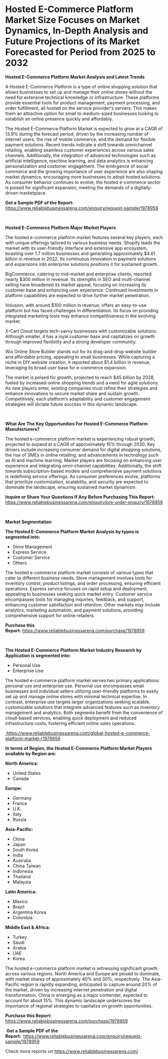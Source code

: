 <p><h1>Hosted E-Commerce Platform Market Size Focuses on Market Dynamics, In-Depth Analysis and Future Projections of its Market Forecasted for Period from 2025 to 2032</h1></p><p><strong>Hosted E-Commerce Platform Market Analysis and Latest Trends</strong></p>
<p><p>A Hosted E-Commerce Platform is a type of online shopping solution that allows businesses to set up and manage their online stores without the need for extensive technical knowledge or infrastructure. These platforms provide essential tools for product management, payment processing, and order fulfillment, all hosted on the service provider's servers. This makes them an attractive option for small to medium-sized businesses looking to establish an online presence quickly and affordably.</p><p>The Hosted E-Commerce Platform Market is expected to grow at a CAGR of 13.9% during the forecast period, driven by the increasing number of internet users, the rise of mobile commerce, and the demand for flexible payment solutions. Recent trends indicate a shift towards omnichannel retailing, enabling seamless customer experiences across various sales channels. Additionally, the integration of advanced technologies such as artificial intelligence, machine learning, and data analytics is enhancing personalization and customer engagement. The emergence of social commerce and the growing importance of user experience are also shaping market dynamics, encouraging more businesses to adopt hosted solutions. As consumer behavior continues to evolve, the hosted e-commerce sector is poised for significant expansion, meeting the demands of a digitally-driven marketplace.</p></p>
<p><strong>Get a Sample PDF of the Report:&nbsp;</strong> <a href="https://www.reliablebusinessarena.com/enquiry/request-sample/1978959?utm_campaign=1912&utm_medium=2&utm_source=Github&utm_content=ia&utm_term=15012025&utm_id=hosted-e-commerce-platform">https://www.reliablebusinessarena.com/enquiry/request-sample/1978959</a></p>
<p>&nbsp;</p>
<p><strong>Hosted E-Commerce Platform Major Market Players</strong></p>
<p><p>The hosted e-commerce platform market features several key players, each with unique offerings tailored to various business needs. Shopify leads the market with its user-friendly interface and extensive app ecosystem, boasting over 1.7 million businesses and generating approximately $4.61 billion in revenue in 2022. Its continuous innovation in payment solutions and expansions into enterprise solutions positions it for sustained growth.</p><p>BigCommerce, catering to mid-market and enterprise clients, reported nearly $300 million in revenue. Its strengths in SEO and multi-channel selling have broadened its market appeal, focusing on increasing its customer base and enhancing user experience. Continued investments in platform capabilities are expected to drive further market penetration.</p><p>Volusion, with around $100 million in revenue, offers an easy-to-use platform but has faced challenges in differentiation. Its focus on providing integrated marketing tools may enhance competitiveness in the evolving market.</p><p>X-Cart Cloud targets tech-savvy businesses with customizable solutions. Although smaller, it has a loyal customer base and capitalizes on growth through improved flexibility and a strong developer community.</p><p>Wix Online Store Builder stands out for its drag-and-drop website builder and affordable pricing, appealing to small businesses. While capturing a niche in DIY website creation, it reported about $1.4 billion in revenue, leveraging its broad user base for e-commerce expansion.</p><p>The market is poised for growth, projected to reach $45 billion by 2028, fueled by increased online shopping trends and a need for agile solutions. As new players enter, existing companies must refine their strategies and enhance innovations to secure market share and sustain growth. Competitively, each platform’s adaptability and customer engagement strategies will dictate future success in this dynamic landscape.</p></p>
<p>&nbsp;</p>
<p><strong>What Are The Key Opportunities For Hosted E-Commerce Platform Manufacturers?</strong></p>
<p><p>The hosted e-commerce platform market is experiencing robust growth, projected to expand at a CAGR of approximately 15% through 2030. Key drivers include increasing consumer demand for digital shopping solutions, the rise of SMEs in online retailing, and advancements in technology such as AI and machine learning. Market players are focusing on enhancing user experience and integrating omni-channel capabilities. Additionally, the shift towards subscription-based models and comprehensive payment solutions is redefining service offerings. As consumer preferences evolve, platforms that prioritize customization, scalability, and security are expected to dominate the landscape, ensuring sustained market dynamism.</p></p>
<p><strong>Inquire or Share Your Questions If Any Before Purchasing This Report:</strong> <a href="https://www.reliablebusinessarena.com/enquiry/pre-order-enquiry/1978959?utm_campaign=1912&utm_medium=2&utm_source=Github&utm_content=ia&utm_term=15012025&utm_id=hosted-e-commerce-platform">https://www.reliablebusinessarena.com/enquiry/pre-order-enquiry/1978959</a></p>
<p>&nbsp;</p>
<p><strong>Market Segmentation</strong></p>
<p><strong>The Hosted E-Commerce Platform Market Analysis by types is segmented into:</strong></p>
<p><ul><li>Store Management</li><li>Express Service</li><li>Customer Service</li><li>Others</li></ul></p>
<p><p>The hosted e-commerce platform market consists of various types that cater to different business needs. Store management involves tools for inventory control, product listings, and order processing, ensuring efficient operations. Express service focuses on rapid setup and deployment, appealing to businesses seeking quick market entry. Customer service encompasses tools for managing inquiries, feedback, and support, enhancing customer satisfaction and retention. Other markets may include analytics, marketing automation, and payment solutions, providing comprehensive support for online retailers.</p></p>
<p><strong>Purchase this Report:&nbsp;</strong><a href="https://www.reliablebusinessarena.com/purchase/1978959?utm_campaign=1912&utm_medium=2&utm_source=Github&utm_content=ia&utm_term=15012025&utm_id=hosted-e-commerce-platform">https://www.reliablebusinessarena.com/purchase/1978959</a></p>
<p>&nbsp;</p>
<p><strong>The Hosted E-Commerce Platform Market Industry Research by Application is segmented into:</strong></p>
<p><ul><li>Personal Use</li><li>Enterprise Use</li></ul></p>
<p><p>The hosted e-commerce platform market serves two primary applications: personal use and enterprise use. Personal use encompasses small businesses and individual sellers utilizing user-friendly platforms to easily set up and manage online stores with minimal technical expertise. In contrast, enterprise use targets larger organizations seeking scalable, customizable solutions that integrate advanced features such as inventory management and analytics. Both segments benefit from the convenience of cloud-based services, enabling quick deployment and reduced infrastructure costs, fostering efficient online sales operations.</p></p>
<p><a href="https://www.reliablebusinessarena.com/global-hosted-e-commerce-platform-market-r1978959?utm_campaign=1912&utm_medium=2&utm_source=Github&utm_content=ia&utm_term=15012025&utm_id=hosted-e-commerce-platform">&nbsp;https://www.reliablebusinessarena.com/global-hosted-e-commerce-platform-market-r1978959</a></p>
<p><strong>In terms of Region, the Hosted E-Commerce Platform Market Players available by Region are:</strong></p>
<p>
    <p> <strong> North America: </strong>
        <ul>
            <li>United States</li>
            <li>Canada</li>
        </ul>
        </p> 
    <p> <strong> Europe: </strong>
        <ul>
            <li>Germany</li>
            <li>France</li>
            <li>U.K.</li>
            <li>Italy</li>
            <li>Russia</li>
        </ul>
        </p> 
    <p> <strong> Asia-Pacific: </strong>
        <ul>
            <li>China</li>
            <li>Japan</li>
            <li>South Korea</li>
            <li>India</li>
            <li>Australia</li>
            <li>China Taiwan</li>
            <li>Indonesia</li>
            <li>Thailand</li>
            <li>Malaysia</li>
        </ul>
        </p> 
    <p> <strong> Latin America: </strong>
        <ul>
            <li>Mexico</li>
            <li>Brazil</li>
            <li>Argentina Korea</li>
            <li>Colombia</li>
        </ul>
        </p> 
    <p> <strong> Middle East & Africa: </strong>
        <ul>
            <li>Turkey</li>
            <li>Saudi</li>
            <li>Arabia</li>
            <li>UAE</li>
            <li>Korea</li>
        </ul>
    </p>
    </p>
<p><p>The hosted e-commerce platform market is witnessing significant growth across various regions. North America and Europe are poised to dominate, with market shares of approximately 40% and 30%, respectively. The Asia-Pacific region is rapidly expanding, anticipated to capture around 20% of the market, driven by increasing internet penetration and digital transformation. China is emerging as a major contender, expected to account for about 15%. This dynamic landscape underscores the importance of regional strategies to capitalize on growth opportunities.</p></p>
<p><strong>Purchase this Report: </strong><a href="https://www.reliablebusinessarena.com/purchase/1978959?utm_campaign=1912&utm_medium=2&utm_source=Github&utm_content=ia&utm_term=15012025&utm_id=hosted-e-commerce-platform">https://www.reliablebusinessarena.com/purchase/1978959</a></p>
<p>&nbsp;<strong>Get a Sample PDF of the Report:&nbsp;&nbsp;</strong><a href="https://www.reliablebusinessarena.com/enquiry/request-sample/1978959?utm_campaign=1912&utm_medium=2&utm_source=Github&utm_content=ia&utm_term=15012025&utm_id=hosted-e-commerce-platform">https://www.reliablebusinessarena.com/enquiry/request-sample/1978959</a></p>
<p><strong></strong></p>
<p>Check more reports on <a href="https://www.reliablebusinessarena.com/?utm_campaign=1912&utm_medium=2&utm_source=Github&utm_content=ia&utm_term=15012025&utm_id=hosted-e-commerce-platform">https://www.reliablebusinessarena.com/</a></p>